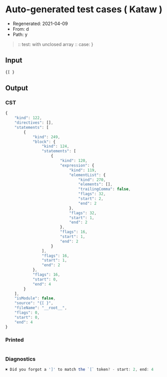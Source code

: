 # Auto-generated test cases ( Kataw )
- Regenerated: 2021-04-09
- From: d
- Path: y
> :: test: with unclosed array
> :: case: }
## Input

`````js
{[ }
`````

## Output

### CST

```javascript
{
    "kind": 122,
    "directives": [],
    "statements": [
        {
            "kind": 249,
            "block": {
                "kind": 124,
                "statements": [
                    {
                        "kind": 120,
                        "expression": {
                            "kind": 119,
                            "elementList": {
                                "kind": 270,
                                "elements": [],
                                "trailingComma": false,
                                "flags": 32,
                                "start": 2,
                                "end": 2
                            },
                            "flags": 32,
                            "start": 1,
                            "end": 2
                        },
                        "flags": 16,
                        "start": 1,
                        "end": 2
                    }
                ],
                "flags": 16,
                "start": 1,
                "end": 2
            },
            "flags": 16,
            "start": 0,
            "end": 4
        }
    ],
    "isModule": false,
    "source": "{[ }",
    "fileName": "__root__",
    "flags": 0,
    "start": 0,
    "end": 4
}
```

### Printed

```javascript

```

### Diagnostics

```javascript
✖ Did you forgot a ']' to match the `[` token? - start: 2, end: 4

```

